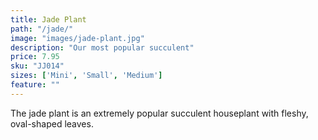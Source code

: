 ```yaml
---
title: Jade Plant
path: "/jade/"
image: "images/jade-plant.jpg"
description: "Our most popular succulent"
price: 7.95
sku: "JJ014"
sizes: ['Mini', 'Small', 'Medium']
feature: ""
---
```


The jade plant is an extremely popular succulent houseplant with fleshy, oval-shaped leaves.